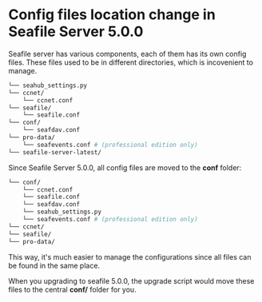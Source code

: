 # Config files location change in Seafile Server 5.0.0

Seafile server has various components, each of them has its own config files. These files used to be in different directories, which is incovenient to manage.

```sh
└── seahub_settings.py
└── ccnet/
    └── ccnet.conf
└── seafile/
    └── seafile.conf
└── conf/
    └── seafdav.conf
└── pro-data/
    └── seafevents.conf # (professional edition only)
└── seafile-server-latest/
```

Since Seafile Server 5.0.0, all config files are moved to the **conf** folder:

```sh
└── conf/
    └── ccnet.conf
    └── seafile.conf
    └── seafdav.conf
    └── seahub_settings.py
    └── seafevents.conf # (professional edition only)
└── ccnet/
└── seafile/
└── pro-data/
```

This way, it's much easier to manage the configurations since all files can be found in the same place.

When you upgrading to seafile 5.0.0, the upgrade script would move these files to the central **conf/** folder for you.
